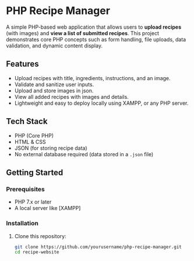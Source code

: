 # PHP Recipe Manager

A simple PHP-based web application that allows users to **upload recipes** (with images) and **view a list of submitted recipes**. This project demonstrates core PHP concepts such as form handling, file uploads, data validation, and dynamic content display.

## Features

- Upload recipes with title, ingredients, instructions, and an image.
- Validate and sanitize user inputs.
- Upload and store images in json.
- View all added recipes with images and details.
- Lightweight and easy to deploy locally using XAMPP, or any PHP server.

## Tech Stack

- PHP (Core PHP)
- HTML & CSS
- JSON (for storing recipe data)
- No external database required (data stored in a `.json` file)

## Getting Started

### Prerequisites

- PHP 7.x or later
- A local server like [XAMPP]

### Installation

1. Clone this repository:
   ```bash
   git clone https://github.com/yourusername/php-recipe-manager.git
   cd recipe-website
